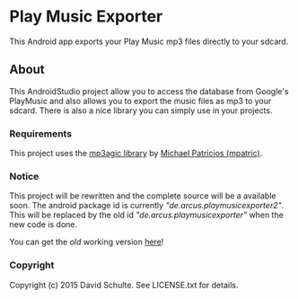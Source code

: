 # Play Music Exporter

This Android app exports your Play Music mp3 files directly to your sdcard.

## About

This AndroidStudio project allow you to access the database from Google's PlayMusic and also allows you to export the music files as mp3 to your sdcard. There is also a nice library you can simply use in your projects.   

### Requirements

This project uses the [mp3agic library](https://github.com/mpatric/mp3agic) by [Michael Patricios (mpatric)](https://github.com/mpatric).

### Notice

This project will be rewritten and the complete source will be a available soon.
The android package id is currently <em>"de.arcus.playmusicexporter2"</em>. This will be replaced by the old id <em>"de.arcus.playmusicexporter"</em> when the new code is done.

You can get the <em>old</em> working version [here](https://www.david-schulte.de/en/play-music-exporter-updater/)!

### Copyright

Copyright (c) 2015 David Schulte. See LICENSE.txt for details.

